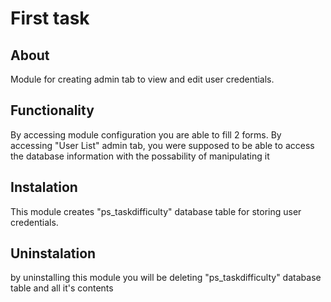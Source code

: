 # First task
## About

Module for creating admin tab to view and edit user credentials.

## Functionality

By accessing module configuration you are able to fill 2 forms. By accessing "User List" admin tab, you were supposed to be able to access the database information with the possability of manipulating it

## Instalation

This module creates "ps_taskdifficulty" database table for storing user credentials.

## Uninstalation

by uninstalling this module you will be deleting "ps_taskdifficulty" database table and all it's contents